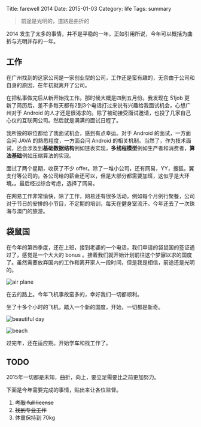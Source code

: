 Title: farewell 2014
Date: 2015-01-03
Category: life
Tags: summary

> 前途是光明的，道路是曲折的

2014 发生了太多的事情，并不是平稳的一年，正如引用所说，今年可以概括为曲折与光明并存的一年。

## 工作

在广州找到的这家公司是一家创业型的公司，工作还是蛮有趣的，无奈由于公司和自身的原因，在年初就离开了公司。

在把私事做完后从新开始找工作。那时候大概是四到五月份。我发现在 51job 更新了简历后，差不多每天都有2到3个电话打过来说有兴趣给我面试机会，心想广州对于 Android 的人才还是很渴求的。除了被动接受面试邀请，也投了几家自己心仪的互联网公司。然后就是满满的面试日程了。

我所投的职位都给了我面试机会，感到有点幸运。对于 Android 的面试，一方面会问 JAVA 的熟悉程度，一方面会问 Android 的相关机制。当然了，作为技术面试，还会涉及到**基础数据结构**例如链表实现，**多线程模型**例如生产者和消费者，**算法基础**例如压缩算法的实现。

面试了两个星期，收获了不少 offer。除了一堆小公司，还有网易，YY，搜狐，翼支付等公司的。各公司给的薪金还可以，但是大部分都需要加班，这似乎是大环境。。最后经过综合考虑，选择了网易。

在网易工作非常愉快，除了工作，网易还有很多活动，例如每个月例行聚餐，公司对于节日的安排的小节目，不定期的培训，每天在健身室流汗。今年还去了一次珠海与澳门的旅游。

## 袋鼠国

在今年的第四季度，还在上班，接到老婆的一个电话，我们申请的袋鼠国的签证通过了，感觉是一个大大的 bonus 。接着我们就开始计划前往这个梦寐以求的国度了。虽然需要放弃国内的工作和离开家人一段时间，但是我是相信，前途还是光明的。

![air plane](http://media-cache-ec0.pinimg.com/originals/5e/92/55/5e9255d1030dd9ebf39767d96bbb028c.jpg)

在去的路上。今年飞机事故蛮多的，幸好我们一切都顺利。

坐了十多个小时的飞机，踏入一个新的国度，开始，一切都是新奇。

![beautiful day](http://media-cache-ak0.pinimg.com/originals/2c/e7/b4/2ce7b4dc468d1845fa9388ca8467bb6c.jpg)

![beach](http://media-cache-ak0.pinimg.com/originals/c3/f4/83/c3f4835a4eecbf39fb51e6fb3eddead4.jpg)

过完年，还在适应期。开始学车和找工作了。

## TODO

2015年一切都是未知，曲折，向上，要立足需要比之前更加努力。

下面是今年需要完成的事情，贴出来让各位监督。

1. <s>考取 full license</s>
2. <s>找到专业工作</s>
3. 体重保持到 70kg


